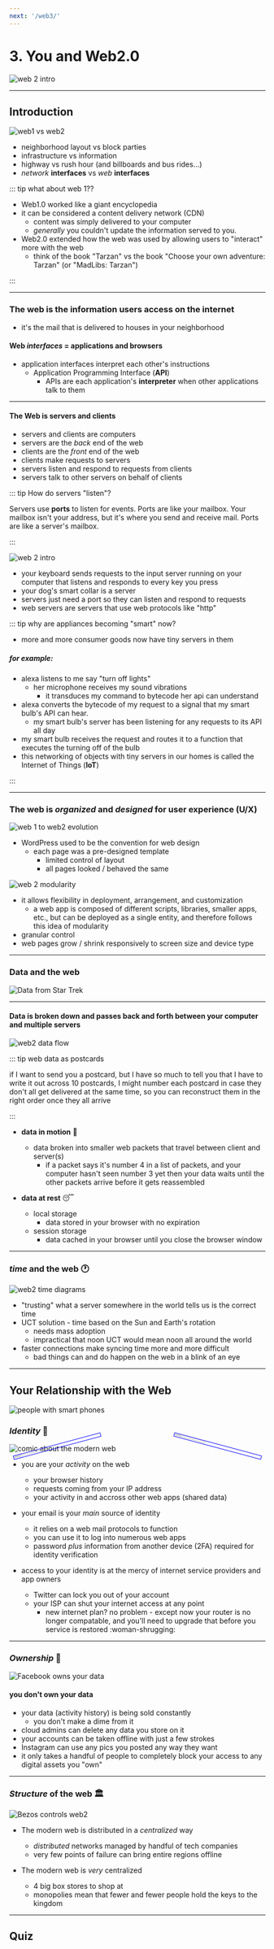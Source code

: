 ```yaml
---
next: '/web3/'
---
```

# 3. You and Web2.0

<div class="asset-container">
    <img :src="$withBase('/images/course/web2_sl_intro.png')" alt="web 2 intro" class="slide">
</div>

----
## Introduction

<div class="asset-container">
    <img :src="$withBase('/images/course/web2_sl_web2.png')" alt="web1 vs web2" class="slide">
</div>

- neighborhood layout vs block parties
- infrastructure vs information
- highway vs rush hour (and billboards and bus rides...)
- _network_ **interfaces** vs _web_ **interfaces**

::: tip what about web 1??

- Web1.0 worked like a giant encyclopedia
- it can be considered a content delivery network (CDN)
    - content was simply delivered to your computer
    - _generally_ you couldn't update the information served to you.
- Web2.0 extended how the web was used by allowing users to "interact" more with the web
    - think of the book "Tarzan" vs the book "Choose your own adventure: Tarzan" (or "MadLibs: Tarzan")

:::

----

### The web is the information users access on the internet
- it's the mail that is delivered to houses in your neighborhood

#### Web _interfaces_ = applications and browsers
- application interfaces interpret each other's instructions
    - Application Programming Interface (**API**)
        - APIs are each application's **interpreter** when other applications talk to them 
    
----

#### The Web is servers and clients
- servers and clients are computers
- servers are the _back_ end of the web
- clients are the _front_ end of the web
- clients make requests to servers
- servers listen and respond to requests from clients 
- servers talk to other servers on behalf of clients

::: tip How do servers "listen"?

Servers use **ports** to listen for events. Ports are like your mailbox. Your mailbox isn't your address, but it's where you send and receive mail. Ports are like a server's mailbox.

:::

<div class="asset-container">
    <img :src="$withBase('/images/course/web2_sl_servers-everywhere.png')" alt="web 2 intro" class="slide">
</div>


- your keyboard sends requests to the input server running on your computer that listens and responds to every key you press
- your dog's smart collar is a server
- servers just need a port so they can listen and respond to requests
- web servers are servers that use web protocols like "http"


::: tip why are appliances becoming "smart" now?

- more and more consumer goods now have tiny servers in them

##### for example:
- alexa listens to me say "turn off lights" 
     - her microphone receives my sound vibrations
        - it transduces my command to bytecode her api can understand
- alexa converts the bytecode of my request to a signal that my smart bulb's API can hear.
    - my smart bulb's server has been listening for any requests to its API all day
- my smart bulb receives the request and routes it to a function that executes the turning off of the bulb
- this networking of objects with tiny servers in our homes is called the Internet of Things (**IoT**)

:::

----


### The web is _organized_ and _designed_ for user experience (U/X)

<div class="asset-container">
    <img :src="$withBase('/images/course/web2_sl_evolve.png')" alt="web 1 to web2 evolution" class="slide">
</div>



- WordPress used to be the convention for web design
    - each page was a pre-designed template
        - limited control of layout
        - all pages looked / behaved the same    
<!-- - **modular** design breaks the page into the tiniest, customizable components or web resources -->
<div class="asset-container">
    <img :src="$withBase('/images/course/web2_sl_mod.png')" alt="web 2 modularity" class="slide">
</div>

  - it allows flexibility in deployment, arrangement, and customization
    - a web app is composed of different scripts, libraries, smaller apps, etc., but can be deployed as a single entity, and therefore follows this idea of modularity
  - granular control
  - web pages grow / shrink responsively to screen size and device type

---

### Data and the web

<div class="asset-container">
    <img :src="$withBase('/images/course/web2_data-st.jpg')" alt="Data from Star Trek" class="slide">
</div>



----

#### **Data** is broken down and passes back and forth between your computer and multiple servers

<div class="asset-container">
    <img :src="$withBase('/images/course/web2_data-flow.gif')" alt="web2 data flow">
</div>

::: tip web data as postcards

if I want to send you a postcard, but I have so much to tell you that I have to write it out across 10 postcards, I might number each postcard in case they don't all get delivered at the same time, so you can reconstruct them in the right order once they all arrive

:::
- **data in motion** :runner: 
    - data broken into smaller web packets that travel between client and server(s)
        - if a packet says it's number 4 in a list of packets, and your computer hasn't seen number 3 yet then your data waits until the other packets arrive before it gets reassembled

- **data at rest** :sleeping: 
    - local storage
        - data stored in your browser with no expiration
    - session storage
        - data cached in your browser until you close the browser window

----

### _time_ and the web :clock1: 

<div class="asset-container">
    <img :src="$withBase('/images/course/web2_time-diag.png')" alt="web2 time diagrams">
</div>


- "trusting" what a server somewhere in the world tells us is the correct time
- UCT solution - time based on the Sun and Earth's rotation
    - needs mass adoption
    - impractical that noon UCT would mean noon all around the world
- faster connections make syncing time more and more difficult
    - bad things can and do happen on the web in a blink of an eye

---

## Your Relationship with the Web

<div class="asset-container">
    <img :src="$withBase('/images/course/web2_relate.jpg')" alt="people with smart phones">
</div>


### _Identity_ :selfie:

<div class="asset-container" style="position:relative;">
    <img :src="$withBase('/images/course/web2_map-1.jpg')" alt="google maps" style="position:absolute; left:1%;width: 35%; transform: rotate(-15deg);border:1px solid blue;">
    <img :src="$withBase('/images/course/web2_sl_comic.png')" alt="comic about the modern web" class="slide">
    <img :src="$withBase('/images/course/web2_map-2.jpg')" alt="google maps" style="position:absolute;right:1%;width: 35%; transform: rotate(15deg);border:1px solid blue;">
</div>


- you are your _activity_ on the web
    - your browser history 
    - requests coming from your IP address
    - your activity in and accross other web apps (shared data)

- your email is your _main_ source of identity
    - it relies on a web mail protocols to function
    - you can use it to log into numerous web apps
    - password _plus_ information from another device (2FA) required for identity verification

- access to your identity is at the mercy of internet service providers and app owners
    - Twitter can lock you out of your account
    - your ISP can shut your internet access at any point
        - new internet plan? no problem - except now your router is no longer compatable, and you'll need to upgrade that before you service is restored :woman-shrugging: 

----

### _Ownership_ :key: 

<div class="asset-container">
    <img :src="$withBase('/images/course/web2_sl_own.png')" alt="Facebook owns your data" class="slide">
</div>


#### you don't own your data
- your data (activity history) is being sold constantly
    - you don't make a dime from it
- cloud admins can delete any data you store on it
- your accounts can be taken offline with just a few strokes
- Instagram can use any pics you posted any way they want
- it only takes a handful of people to completely block your access to any digital assets you "own"

----

### _Structure_ of the web :classical_building: 

<div class="asset-container">
    <img :src="$withBase('/images/course/web2_sl_struct.png')" alt="Bezos controls web2" class="slide">
</div>


- The modern web is distributed in a _centralized_ way
    - _distributed_ networks managed by handful of tech companies
    - very few points of failure can bring entire regions offline

- The modern web is _very_ centralized
    - 4 big box stores to shop at
    - monopolies mean that fewer and fewer people hold the keys to the kingdom

---
## Quiz

<div class="asset-container">
  <ClientOnly>
    <Quiz3 :nextChapter="$frontmatter['next']"/> 
  </ClientOnly>
</div>
